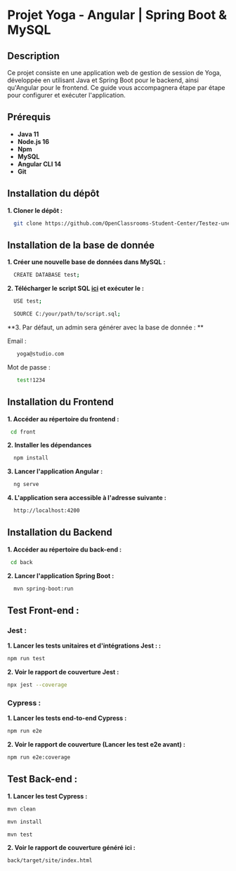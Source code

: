 # Projet Yoga - Angular | Spring Boot & MySQL

## Description
Ce projet consiste en une application web de gestion de session de Yoga, développée en utilisant Java et Spring Boot pour le backend, ainsi qu'Angular pour le frontend. Ce guide vous accompagnera étape par étape pour configurer et exécuter l'application.

## Prérequis
- **Java 11** 
- **Node.js 16** 
- **Npm** 
- **MySQL** 
- **Angular CLI 14**
- **Git** 

## Installation du dépôt

**1. Cloner le dépôt :**

 ```bash
   git clone https://github.com/OpenClassrooms-Student-Center/Testez-une-application-full-stack
```

## Installation de la base de donnée

**1. Créer une nouvelle base de données dans MySQL :**

```bash
  CREATE DATABASE test;
  ```
**2. Télécharger le script SQL [ici](https://github.com/OpenClassrooms-Student-Center/Testez-une-application-full-stack/blob/master/ressources/sql/script.sql) et exécuter le :** 

```bash
  USE test;
   ```
```bash
  SOURCE C:/your/path/to/script.sql;
   ```
**3. Par défaut, un admin sera générer avec la base de donnée : ** 

Email : 

```bash
   yoga@studio.com
   ```
Mot de passe :
   
 ```bash
	test!1234
   ```
   
## Installation du Frontend


**1. Accéder au répertoire du frontend :**

 ```bash
  cd front
   ```
**2. Installer les dépendances**

```bash
  npm install
   ```
**3. Lancer l'application Angular :**

```bash
  ng serve
   ```

**4. L'application sera accessible à l'adresse suivante :**

```bash
  http://localhost:4200
   ```

## Installation du Backend


**1. Accéder au répertoire du back-end :**

 ```bash
  cd back
   ```
   
**2. Lancer l'application Spring Boot :**

```bash
  mvn spring-boot:run
```

## Test Front-end :

### Jest :

**1. Lancer les tests unitaires et d'intégrations Jest : :**

```bash
npm run test
```

**2. Voir le rapport de couverture Jest :**

```bash
npx jest --coverage
```

### Cypress :

**1. Lancer les tests end-to-end Cypress :**

```bash
npm run e2e
```

**2. Voir le rapport de couverture (Lancer les test e2e avant) :**

```bash
npm run e2e:coverage
```

## Test Back-end :

**1. Lancer les test Cypress :**

```bash
mvn clean
```

```bash
mvn install
```

```bash
mvn test
```

**2. Voir le rapport de couverture généré ici :**

```bash
back/target/site/index.html
```




   